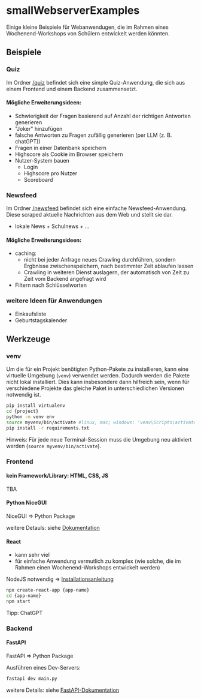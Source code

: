 # smallWebserverExamples
Einige kleine Beispiele für Webanwendugen, die im Rahmen eines Wochenend-Workshops von Schülern entwickelt werden könnten.

## Beispiele

### Quiz

Im Ordner [/quiz](./quiz) befindet sich eine simple Quiz-Anwendung, die sich aus einem Frontend und einem Backend zusammensetzt.

#### Mögliche Erweiterungsideen:

- Schwierigkeit der Fragen basierend auf Anzahl der richtigen Antworten generieren
- "Joker" hinzufügen
- falsche Antworten zu Fragen zufällig generieren (per LLM (z. B. chatGPT))
- Fragen in einer Datenbank speichern
- Highscore als Cookie im Browser speichern
- Nutzer-System bauen  
    - Login 
    - Highscore pro Nutzer
    - Scoreboard

### Newsfeed

Im Ordner [/newsfeed](./newsfeed/) befindet sich eine einfache Newsfeed-Anwendung. Diese scraped aktuelle Nachrichten aus dem Web und stellt sie dar.

- lokale News + Schulnews + ...

#### Mögliche Erweiterungsideen:
- caching: 
    - nicht bei jeder Anfrage neues Crawling durchführen, sondern Ergbnisse zwischenspeichern, nach bestimmter Zeit ablaufen lassen
    - Crawling in weiteren Dienst auslagern, der automatisch von Zeit zu Zeit vom Backend angefragt wird
- Filtern nach Schlüsselworten

### weitere Ideen für Anwendungen

- Einkaufsliste
- Geburtstagskalender
    

## Werkzeuge

### venv

Um die für ein Projekt benötigten Python-Pakete zu installieren, kann eine virtuelle Umgebung (`venv`) verwendet werden. Dadurch werden die Pakete nicht lokal installiert. Dies kann insbesondere dann hilfreich sein, wenn für verschiedene Projekte das gleiche Paket in unterschiedlichen Versionen notwendig ist. 

```bash
pip install virtualenv
cd {project}
python -m venv env
source myvenv/bin/activate #linux, mac; windows: 'venv\Scripts\activate.bat' oder 'venv\Scripts\Activate.ps1'
pip install -r requirements.txt
```

Hinweis: Für jede neue Terminal-Session muss die Umgebung neu aktiviert werden (`source myvenv/bin/activate`).

### Frontend

#### kein Framework/Library: HTML, CSS, JS

TBA

#### Python NiceGUI

NiceGUI => Python Package

weitere Detauls: siehe [Dokumentation](https://nicegui.io/documentation)

#### React

- kann sehr viel
- für einfache Anwendung vermutlich zu komplex (wie solche, die im Rahmen einen Wochenend-Workshops entwickelt werden)

NodeJS notwendig => [Installationsanleitung](https://nodejs.org/en/download/package-manager)

```bash
npx create-react-app {app-name}
cd {app-name}
npm start
```

Tipp: ChatGPT

### Backend

#### FastAPI
FastAPI => Python Package

Ausführen eines Dev-Servers:
```bash
fastapi dev main.py
```

weitere Details: siehe [FastAPI-Dokumentation](https://fastapi.tiangolo.com/)

